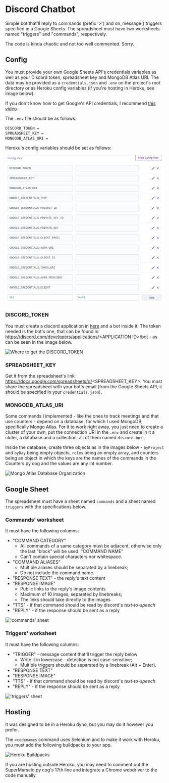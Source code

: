 # Discord Chatbot

Simple bot that'll reply to commands (prefix '>') and on_message() triggers specified in a Google Sheets.
The spreadsheet must have two worksheets named "triggers" and "commands", respectively.

The code is kinda chaotic and not too well commented. Sorry.

## Config

You must provide your own Google Sheets API's credentials variables as well as your Discord token, spreadsheet key and MongoDB Atlas URI. The data may be provided as a `credentials.json` and `.env` on the project's root directory or as Heroku config variables (if you're hosting in Heroku, see image below).

If you don't know how to get Google's API credentials, I recommend [this video](https://www.youtube.com/watch?v=cnPlKLEGR7E).

The `.env` file should be as follows:

```
DISCORD_TOKEN =
SPREADSHEET_KEY =
MONGODB_ATLAS_URI =
```

Heroku's config variables should be set as follows:

![Heroku Config Variables](screenshots/heroku-config-vars.png "How to set Heroku config variables")

### DISCORD_TOKEN

You must create a discord application in [here](https://discord.com/developers/applications/) and a bot inside it. The token needed is the bot's one, that can be found in https://discord.com/developers/applications/<APPLICATION ID\>/bot - as can be seen in the image below.

![Where to get the DISCORD_TOKEN](screenshots/discord-token-example.png "Where to get the DISCORD_TOKEN")

### SPREADSHEET_KEY

Get it from the spreadsheet's link: https://docs.google.com/spreadsheets/d/<SPREADSHEET_KEY>. You must share the spreadsheet with your bot's email (from the Google Sheets API, it should be specified in your `credentials.json`).

### MONGODB_ATLAS_URI

Some commands I implemented - like the ones to track meetings and that use counters - depend on a database, for which I used MongoDB, specifically Mongo Atlas. For it to work right away, you just need to create a cluster of your own, put the connection URI in the `.env` and create in it a cluter, a database and a collection, all of them named `discord-bot`.

Inside the database, create three objects as in the images below - `byProject` and `byDay` being empty objects, `roles` being an empty array, and counters being an object in which the keys are the names of the commands in the Counters.py cog and the values are any int number.

![Mongo Atlas Database Organization](screenshots/mongo-example.png "Mongo Atlas Database Organization")

## Google Sheet

The spreadsheet must have a sheet named `commands` and a sheet named `triggers` with the specifications below.

### Commands' worksheet

It must have the following columns:

- "COMMAND CATEGORY"
  - All commands of a same category must be adjacent, otherwise only the last "block" will be used.
  "COMMAND NAME"
  - Can't contain special characters nor whitespace.
- "COMMAND ALIASES"
  - Multiple aliases should be separated by a linebreak;
  - Do not include the command name.
- "RESPONSE TEXT" - the reply's text content
- "RESPONSE IMAGE"
  - Public links to the reply's image contents
  - Maximum of 10 images, separeted by linebreaks;
  - The links should take directly to the images
- "TTS" - if that command should be read by discord's _text-to-speech_
- "REPLY" - if the response should be sent as a reply

!['commands' sheet](screenshots/commands-example.png "'commands' sheet")

### Triggers' worksheet

It must have the following columns:

- "TRIGGER" - message content that'll trigger the reply below
  - Write it in lowercase - detection is not case-sensitive;
  - Multiple triggers should be separated by a linebreak (Alt + Enter).
- "RESPONSE TEXT"
- "RESPONSE IMAGE"
- "TTS" - if that command should be read by discord's _text-to-speech_
- "REPLY" - if the response should be sent as a reply

!['triggers' sheet](screenshots/triggers-example.png "'triggers' sheet")

## Hosting

It was designed to be in a Heroku dyno, but you may do it however you prefer.

The `>codenames` command uses Selenium and to make it work with Heroku, you must add the following buildpacks to your app.

![Heroku Buildpacks](screenshots/heroku-example.png "Heroku Buildpacks")

If you are hosting outside Heroku, you may need to comment out the SuperMarselo.py cog's 17th line and integrate a Chrome webdriver to the code manually.
